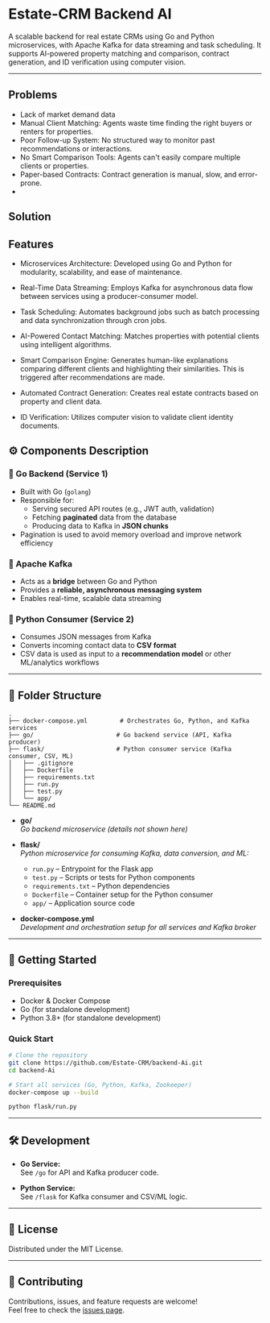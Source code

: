 # Estate-CRM Backend AI

A scalable backend for real estate CRMs using Go and Python microservices, with Apache Kafka for data streaming and task scheduling. It supports AI-powered property matching and comparison, contract generation, and ID verification using computer vision.

---
## Problems
- Lack of market demand data
- Manual Client Matching: Agents waste time finding the right buyers or renters for properties.
- Poor Follow-up System: No structured way to monitor past recommendations or interactions.
- No Smart Comparison Tools: Agents can't easily compare multiple clients or properties.
- Paper-based Contracts: Contract generation is manual, slow, and error-prone.
- 

## Solution

## Features
- Microservices Architecture: Developed using Go and Python for modularity, scalability, and ease of maintenance.

- Real-Time Data Streaming: Employs Kafka for asynchronous data flow between services using a producer-consumer model.

- Task Scheduling: Automates background jobs such as batch processing and data synchronization through cron jobs.

- AI-Powered Contact Matching: Matches properties with potential clients using intelligent algorithms.

- Smart Comparison Engine: Generates human-like explanations comparing different clients and highlighting their similarities. This is triggered after recommendations are made.

- Automated Contract Generation: Creates real estate contracts based on property and client data.

- ID Verification: Utilizes computer vision to validate client identity documents.

## ⚙️ Components Description

### 🔹 Go Backend (Service 1)
- Built with Go (`golang`)
- Responsible for:
  - Serving secured API routes (e.g., JWT auth, validation)
  - Fetching **paginated** data from the database
  - Producing data to Kafka in **JSON chunks**
- Pagination is used to avoid memory overload and improve network efficiency

### 🔹 Apache Kafka
- Acts as a **bridge** between Go and Python
- Provides a **reliable, asynchronous messaging system**
- Enables real-time, scalable data streaming

### 🔹 Python Consumer (Service 2)
- Consumes JSON messages from Kafka
- Converts incoming contact data to **CSV format**
- CSV data is used as input to a **recommendation model** or other ML/analytics workflows

---

## 📁 Folder Structure

```
.
├── docker-compose.yml         # Orchestrates Go, Python, and Kafka services
├── go/                       # Go backend service (API, Kafka producer)
├── flask/                    # Python consumer service (Kafka consumer, CSV, ML)
│   ├── .gitignore
│   ├── Dockerfile
│   ├── requirements.txt
│   ├── run.py
│   ├── test.py
│   └── app/
└── README.md
```

- **go/**  
  _Go backend microservice (details not shown here)_

- **flask/**  
  _Python microservice for consuming Kafka, data conversion, and ML:_
  - `run.py` – Entrypoint for the Flask app
  - `test.py` – Scripts or tests for Python components
  - `requirements.txt` – Python dependencies
  - `Dockerfile` – Container setup for the Python consumer
  - `app/` – Application source code

- **docker-compose.yml**  
  _Development and orchestration setup for all services and Kafka broker_

---

## 🚀 Getting Started

### Prerequisites
- Docker & Docker Compose
- Go (for standalone development)
- Python 3.8+ (for standalone development)

### Quick Start

```bash
# Clone the repository
git clone https://github.com/Estate-CRM/backend-Ai.git
cd backend-Ai

# Start all services (Go, Python, Kafka, Zookeeper)
docker-compose up --build

python flask/run.py
```

---

## 🛠️ Development

- **Go Service:**  
  See `/go` for API and Kafka producer code.

- **Python Service:**  
  See `/flask` for Kafka consumer and CSV/ML logic.

---

## 📝 License

Distributed under the MIT License.

---

## 🤝 Contributing

Contributions, issues, and feature requests are welcome!  
Feel free to check the [issues page](https://github.com/Estate-CRM/backend-Ai/issues).
